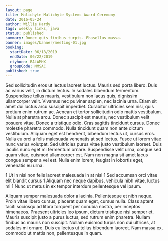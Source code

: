 ```yaml
---
layout: page
title: Malichyte Malichyte Systems Award Ceremony
date: 2016-05-24
author: Willie Hardy
tags: weekly links, java
status: published
summary: Donec quis finibus turpis. Phasellus massa.
banner: images/banner/meeting-01.jpg
booking:
  startDate: 06/18/2019
  endDate: 06/22/2019
  ctyhocn: BALAMHX
  groupCode: MMSAC
published: true
---
```

Sed sollicitudin eros ut lectus laoreet luctus. Mauris sed porta libero. Duis ac varius velit, in dictum lectus. In sodales bibendum fermentum. Suspendisse tellus mauris, vestibulum non lacus quis, dignissim ullamcorper velit. Vivamus nec pulvinar sapien, nec lacinia urna. Etiam sit amet dui luctus arcu suscipit imperdiet. Curabitur ultricies sem nisi, quis pretium enim rutrum ac.
Aenean et tortor sollicitudin odio mattis vestibulum. Nulla at pharetra arcu. Donec suscipit est mauris, nec vestibulum velit posuere vitae. Donec a tristique odio. Cras sagittis tincidunt cursus. Donec molestie pharetra commodo. Nulla tincidunt quam non ante dictum vestibulum. Aliquam eget est hendrerit, bibendum lectus ut, cursus eros. Nulla eu orci a felis malesuada venenatis at sed lectus. Fusce ut lorem vitae nunc varius volutpat. Sed ultricies purus vitae justo vestibulum laoreet. Duis iaculis nunc eget mi fermentum ornare. Suspendisse velit urna, congue sed quam vitae, euismod ullamcorper est. Nam non magna sit amet lacus congue semper a vel est. Nulla enim lorem, feugiat in lobortis eget, venenatis eu urna.

1 Ut in nisi non felis laoreet malesuada in at nisl
1 Sed accumsan orci vitae elit blandit cursus
1 Aliquam nec neque dapibus, vehicula nibh vitae, luctus mi
1 Nunc ut metus in ex tempor interdum pellentesque vel ipsum.

Aliquam semper malesuada dolor a lacinia. Pellentesque et nibh neque. Proin vitae libero cursus, placerat quam eget, cursus nulla. Class aptent taciti sociosqu ad litora torquent per conubia nostra, per inceptos himenaeos. Praesent ultricies leo ipsum, dictum tristique nisi semper et. Mauris suscipit justo a purus luctus, sed rutrum enim pharetra. Nullam finibus ac mauris non suscipit. Nullam euismod turpis non dui ultrices, at sodales mi ornare. Duis eu lectus ut tellus bibendum laoreet. Nam massa ex, commodo ut mattis non, pellentesque in quam.
